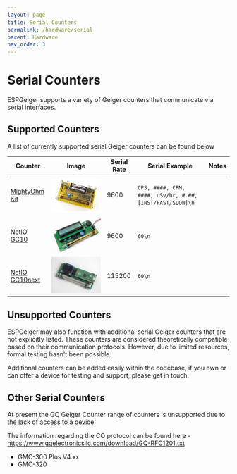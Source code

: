 ```yaml
---
layout: page
title: Serial Counters
permalink: /hardware/serial
parent: Hardware
nav_order: 3
---
```


# Serial Counters

ESPGeiger supports a variety of Geiger counters that communicate via serial interfaces.

## Supported Counters

A list of currently supported serial Geiger counters can be found below

| Counter | Image | Serial Rate | Serial Example | Notes |
|---|---|---|---|---|
[MightyOhm Kit](https://www.tindie.com/stores/mightyohm/) | ![MightyOhm](img/mightyohm.jpg#img-thumbnail) | 9600 | `CPS, ####, CPM, ####, uSv/hr, #.##, [INST/FAST/SLOW]\n` | 
[NetIO GC10](https://www.ebay.co.uk/usr/pelorymate) | ![NetIO GC10](img/gc10.jpg#img-thumbnail) | 9600 | `60\n` | 
[NetIO GC10next](https://www.ebay.co.uk/usr/pelorymate) | ![NetIO GC10next](img/gc10next.jpg#img-thumbnail) | 115200 | `60\n` |

## Unsupported Counters

ESPGeiger may also function with additional serial Geiger counters that are not explicitly listed. These counters are considered theoretically compatible based on their communication protocols. However, due to limited resources, formal testing hasn't been possible.

Additional counters can be added easily within the codebase, if you own or can offer a device for testing and support, please get in touch.

## Other Serial Counters

At present the GQ Geiger Counter range of counters is unsupported due to the lack of access to a device. 

The information regarding the CQ protocol can be found here - https://www.gqelectronicsllc.com/download/GQ-RFC1201.txt

- GMC-300 Plus V4.xx
- GMC-320